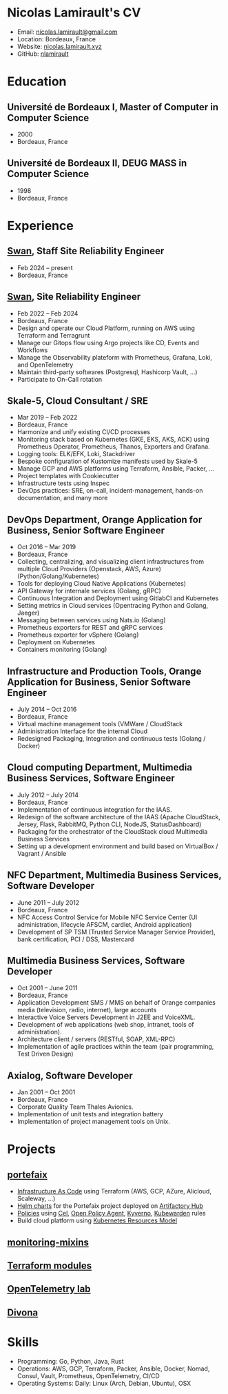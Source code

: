 # Nicolas Lamirault's CV

- Email: [nicolas.lamirault@gmail.com](mailto:nicolas.lamirault@gmail.com)
- Location: Bordeaux, France
- Website: [nicolas.lamirault.xyz](https://nicolas.lamirault.xyz/)
- GitHub: [nlamirault](https://github.com/nlamirault)


# Education

## Université de Bordeaux I, Master of Computer in Computer Science

- 2000
- Bordeaux, France

## Université de Bordeaux II, DEUG MASS in Computer Science

- 1998
- Bordeaux, France

# Experience

## [Swan](https://swan.io), Staff Site Reliability Engineer

- Feb 2024 – present
- Bordeaux, France

## [Swan](https://swan.io), Site Reliability Engineer

- Feb 2022 – Feb 2024
- Bordeaux, France
- Design and operate our Cloud Platform, running on AWS using Terraform and Terragrunt
- Manage our Gitops flow using Argo projects like CD, Events and Workflows
- Manage the Observability plateform with Prometheus, Grafana, Loki, and OpenTelemetry
- Maintain third-party softwares (Postgresql, Hashicorp Vault, ...)
- Participate to On-Call rotation

## Skale-5, Cloud Consultant / SRE

- Mar 2019 – Feb 2022
- Bordeaux, France
- Harmonize and unify existing CI/CD processes
- Monitoring stack based on Kubernetes (GKE, EKS, AKS, ACK) using Prometheus Operator, Prometheus, Thanos, Exporters and Grafana.
- Logging tools: ELK/EFK, Loki, Stackdriver
- Bespoke configuration of Kustomize manifests used by Skale-5
- Manage GCP and AWS platforms using Terraform, Ansible, Packer, ...
- Project templates with Cookiecutter
- Infrastructure tests using Inspec
- DevOps practices: SRE, on-call, incident-management, hands-on documentation, and many more

## DevOps Department, Orange Application for Business, Senior Software Engineer

- Oct 2016 – Mar 2019
- Bordeaux, France
- Collecting, centralizing, and visualizing client infrastructures from multiple Cloud Providers (Openstack, AWS, Azure) (Python/Golang/Kubernetes)
- Tools for deploying Cloud Native Applications (Kubernetes)
- API Gateway for internale services (Golang, gRPC)
- Continuous Integration and Deployment using GitlabCI and Kubernetes
- Setting metrics in Cloud services (Opentracing Python and Golang, Jaeger)
- Messaging between services using Nats.io (Golang)
- Prometheus exporters for REST and gRPC services
- Prometheus exporter for vSphere (Golang)
- Deployment on Kubernetes
- Containers monitoring (Golang)

## Infrastructure and Production Tools, Orange Application for Business, Senior Software Engineer

- July 2014 – Oct 2016
- Bordeaux, France
- Virtual machine management tools (VMWare / CloudStack
- Administration Interface for the internal Cloud
- Redesigned Packaging, Integration and continuous tests (Golang / Docker)

## Cloud computing Department, Multimedia Business Services, Software Engineer

- July 2012 – July 2014
- Bordeaux, France
- Implementation of continuous integration for the IAAS.
- Redesign of the software architecture of the IAAS (Apache CloudStack, Jersey, Flask, RabbitMQ, Python CLI, NodeJS, StatusDashboard)
- Packaging for the orchestrator of the CloudStack cloud Multimedia Business Services
- Setting up a development environment and build based on VirtualBox / Vagrant / Ansible

## NFC Department, Multimedia Business Services, Software Developer

- June 2011 – July 2012
- Bordeaux, France
- NFC Access Control Service for Mobile NFC Service Center (UI administration, lifecycle AFSCM, cardlet, Android application)
- Development of SP TSM (Trusted Service Manager Service Provider), bank certification, PCI / DSS, Mastercard

## Multimedia Business Services, Software Developer

- Oct 2001 – June 2011
- Bordeaux, France
- Application Development SMS / MMS on behalf of Orange companies media (television, radio, internet), large accounts
- Interactive Voice Servers Development in J2EE and VoiceXML.
- Development of web applications (web shop, intranet, tools of administration).
- Architecture client / servers (RESTful, SOAP, XML-RPC)
- Implementation of agile practices within the team (pair programming, Test Driven Design)

## Axialog, Software Developer

- Jan 2001 – Oct 2001
- Bordeaux, France
- Corporate Quality Team Thales Avionics.
- Implementation of unit tests and integration battery
- Implementation of project management tools on Unix.

# Projects

## [portefaix](https://github.com/portefaix)

- [Infrastructure As Code](https://github.com/portefaix/portefaix-policies) using Terraform (AWS, GCP, AZure, Alicloud, Scaleway, ...)
- [Helm charts](https://github.com/portefaix/portefaix-hub) for the Portefaix project deployed on [Artifactory Hub](https://artifacthub.io/packages/search?page=1&repo=portefaix-hub)
- [Policies](https://github.com/portefaix/portefaix-policies) using [Cel](https://kubernetes.io/docs/reference/access-authn-authz/validating-admission-policy/), [Open Policy Agent](https://www.openpolicyagent.org/), [Kyverno](https://kyverno.io/), [Kubewarden](https://www.kubewarden.io/) rules
- Build cloud platform using [Kubernetes Resources Model](https://github.com/portefaix/portefaix-krm)

## [monitoring-mixins](https://github.com/nlamirault/monitoring-mixins)


## [Terraform modules](https://registry.terraform.io/namespaces/nlamirault)


## [OpenTelemetry lab](https://github.com/nlamirault/opentelemetry-lab)


## [Divona](https://github.com/nlamirault/divona)


# Skills

- Programming: Go, Python, Java, Rust
- Operations: AWS, GCP, Terraform, Packer, Ansible, Docker, Nomad, Consul, Vault, Prometheus, OpenTelemetry, CI/CD
- Operating Systems: Daily: Linux (Arch, Debian, Ubuntu), OSX
